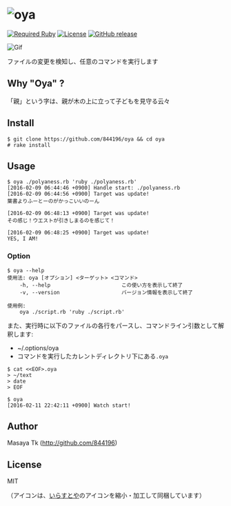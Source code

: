 # ![oya](https://cloud.githubusercontent.com/assets/4990822/12932330/a48e760c-cfc5-11e5-9b79-32532b348a53.png)

[![Required Ruby](https://img.shields.io/badge/ruby-%3E%3D%202.3.0-red.svg)](#)
[![License](https://img.shields.io/badge/license-MIT-blue.svg)](LICENSE)
[![GitHub release](https://img.shields.io/github/release/844196/oya.svg)]()

![Gif](https://cloud.githubusercontent.com/assets/4990822/12924220/59689302-cf9c-11e5-9946-c359107440a0.gif)

ファイルの変更を検知し、任意のコマンドを実行します

## Why "Oya" ?

「親」という字は、親が木の上に立って子どもを見守る云々

## Install

```shellsession
$ git clone https://github.com/844196/oya && cd oya
# rake install
```

## Usage

```shellsession
$ oya ./polyaness.rb 'ruby ./polyaness.rb'
[2016-02-09 06:44:46 +0900] Handle start: ./polyaness.rb
[2016-02-09 06:44:56 +0900] Target was update!
葉書よりふーとーのがかっこいいのーん

[2016-02-09 06:48:13 +0900] Target was update!
その感じ！ウエストが引きしまるのを感じて！

[2016-02-09 06:48:25 +0900] Target was update!
YES, I AM!
```

### Option

```shellsession
$ oya --help
使用法: oya [オプション] <ターゲット> <コマンド>
    -h, --help                       この使い方を表示して終了
    -v, --version                    バージョン情報を表示して終了

使用例:
    oya ./script.rb 'ruby ./script.rb'
```

また、実行時に以下のファイルの各行をパースし、コマンドライン引数として解釈します:

* ~/.options/oya
* コマンドを実行したカレントディレクトリ下にある`.oya`

```shellsession
$ cat <<EOF>.oya
> ~/text
> date
> EOF

$ oya
[2016-02-11 22:42:11 +0900] Watch start!
```

## Author

Masaya Tk (<http://github.com/844196>)

## License

MIT

（アイコンは、[いらすとや](http://www.irasutoya.com/)のアイコンを縮小・加工して同梱しています）
